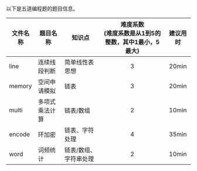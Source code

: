  以下是五道编程题的题目信息。
    
  | 文件名称 | 题目名称 | 知识点 | 难度系数<br>(难度系数是从1到5的整数，其中1最小，5最大) | 建议用时 |
  | -------- | -------- | ------ | :--------: | :--------: |
  |line|连续线段判断|简单线性表思想|3|20min|
  | memory|空间申请模拟|链表|3|20min|
  |multi|多项式乘法计算|链表/数组|2|10min|
  |encode|环加密|链表、字符处理|4|35min|
  |word|词频统计|链表/数组、字符串处理|2|10min|
